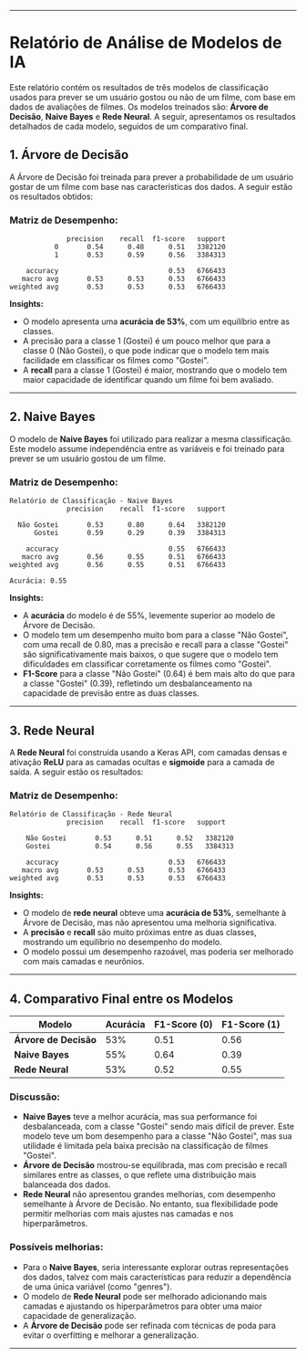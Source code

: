 
---

# **Relatório de Análise de Modelos de IA**

Este relatório contém os resultados de três modelos de classificação usados para prever se um usuário gostou ou não de um filme, com base em dados de avaliações de filmes. Os modelos treinados são: **Árvore de Decisão**, **Naive Bayes** e **Rede Neural**. A seguir, apresentamos os resultados detalhados de cada modelo, seguidos de um comparativo final.

## **1. Árvore de Decisão**

A Árvore de Decisão foi treinada para prever a probabilidade de um usuário gostar de um filme com base nas características dos dados. A seguir estão os resultados obtidos:

### **Matriz de Desempenho:**

```
              precision    recall  f1-score   support
           0       0.54      0.48      0.51   3382120
           1       0.53      0.59      0.56   3384313

    accuracy                           0.53   6766433
   macro avg       0.53      0.53      0.53   6766433
weighted avg       0.53      0.53      0.53   6766433
```

**Insights:**
- O modelo apresenta uma **acurácia de 53%**, com um equilíbrio entre as classes.
- A precisão para a classe 1 (Gostei) é um pouco melhor que para a classe 0 (Não Gostei), o que pode indicar que o modelo tem mais facilidade em classificar os filmes como "Gostei".
- A **recall** para a classe 1 (Gostei) é maior, mostrando que o modelo tem maior capacidade de identificar quando um filme foi bem avaliado.

---

## **2. Naive Bayes**

O modelo de **Naive Bayes** foi utilizado para realizar a mesma classificação. Este modelo assume independência entre as variáveis e foi treinado para prever se um usuário gostou de um filme.

### **Matriz de Desempenho:**

```
Relatório de Classificação - Naive Bayes
              precision    recall  f1-score   support

  Não Gostei       0.53      0.80      0.64   3382120
      Gostei       0.59      0.29      0.39   3384313

    accuracy                           0.55   6766433
   macro avg       0.56      0.55      0.51   6766433
weighted avg       0.56      0.55      0.51   6766433

Acurácia: 0.55
```

**Insights:**
- A **acurácia** do modelo é de 55%, levemente superior ao modelo de Árvore de Decisão.
- O modelo tem um desempenho muito bom para a classe "Não Gostei", com uma recall de 0.80, mas a precisão e recall para a classe "Gostei" são significativamente mais baixos, o que sugere que o modelo tem dificuldades em classificar corretamente os filmes como "Gostei".
- **F1-Score** para a classe "Não Gostei" (0.64) é bem mais alto do que para a classe "Gostei" (0.39), refletindo um desbalanceamento na capacidade de previsão entre as duas classes.

---

## **3. Rede Neural**

A **Rede Neural** foi construída usando a Keras API, com camadas densas e ativação **ReLU** para as camadas ocultas e **sigmoide** para a camada de saída. A seguir estão os resultados:

### **Matriz de Desempenho:**

```
Relatório de Classificação - Rede Neural
              precision    recall  f1-score   support

    Não Gostei       0.53      0.51      0.52   3382120
    Gostei           0.54      0.56      0.55   3384313

    accuracy                           0.53   6766433
   macro avg       0.53      0.53      0.53   6766433
weighted avg       0.53      0.53      0.53   6766433
```

**Insights:**
- O modelo de **rede neural** obteve uma **acurácia de 53%**, semelhante à Árvore de Decisão, mas não apresentou uma melhoria significativa.
- A **precisão** e **recall** são muito próximas entre as duas classes, mostrando um equilíbrio no desempenho do modelo.
- O modelo possui um desempenho razoável, mas poderia ser melhorado com mais camadas e neurônios.

---

## **4. Comparativo Final entre os Modelos**

| Modelo             | Acurácia | F1-Score (0) | F1-Score (1) |
|--------------------|----------|--------------|--------------|
| **Árvore de Decisão**  | 53%      | 0.51         | 0.56         |
| **Naive Bayes**        | 55%      | 0.64         | 0.39         |
| **Rede Neural**        | 53%      | 0.52         | 0.55         |

### **Discussão:**
- **Naive Bayes** teve a melhor acurácia, mas sua performance foi desbalanceada, com a classe "Gostei" sendo mais difícil de prever. Este modelo teve um bom desempenho para a classe "Não Gostei", mas sua utilidade é limitada pela baixa precisão na classificação de filmes "Gostei".
- **Árvore de Decisão** mostrou-se equilibrada, mas com precisão e recall similares entre as classes, o que reflete uma distribuição mais balanceada dos dados.
- **Rede Neural** não apresentou grandes melhorias, com desempenho semelhante à Árvore de Decisão. No entanto, sua flexibilidade pode permitir melhorias com mais ajustes nas camadas e nos hiperparâmetros.

### **Possíveis melhorias:**
- Para o **Naive Bayes**, seria interessante explorar outras representações dos dados, talvez com mais características para reduzir a dependência de uma única variável (como "genres").
- O modelo de **Rede Neural** pode ser melhorado adicionando mais camadas e ajustando os hiperparâmetros para obter uma maior capacidade de generalização.
- A **Árvore de Decisão** pode ser refinada com técnicas de poda para evitar o overfitting e melhorar a generalização.

---
